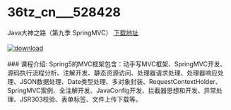 # 36tz_cn___528428
Java大神之路（第九季 SpringMVC）
[下载地址](http://www.36tz.cn/article/528428 "下载地址")
<br/></br>[![download](http://36tz.cn/muke_img/2019_11_356-12-300x169.jpg "下载地址")](http://www.36tz.cn/article/528428 "下载地址")
<br/></br>### 课程介绍:
Spring5的MVC框架包含：动手写MVC框架、SpringMVC开发、源码执行流程分析、注解开发、静态资源访问、处理器请求处理、处理器响应处理、JSON数据处理、Date类型处理、多对象封装、RequestContextHolder、SpringMVC案例、全注解开发、JavaConfig开发、拦截器思想和开发、异常处理、JSR303校验、表单标签、文件上传下载等。


 

